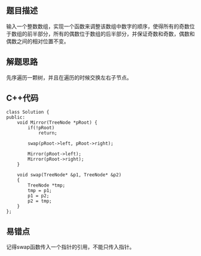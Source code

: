 ## 题目描述

输入一个整数数组，实现一个函数来调整该数组中数字的顺序，使得所有的奇数位于数组的前半部分，所有的偶数位于数组的后半部分，并保证奇数和奇数，偶数和偶数之间的相对位置不变。

## 解题思路
先序遍历一颗树，并且在遍历的时候交换左右子节点。

## C++代码
```
class Solution {
public:
    void Mirror(TreeNode *pRoot) {
        if(!pRoot) 
            return;
        
        swap(pRoot->left, pRoot->right);
        
        Mirror(pRoot->left);
        Mirror(pRoot->right);
    }

    void swap(TreeNode* &p1, TreeNode* &p2)
    {
        TreeNode *tmp;
        tmp = p1;
        p1 = p2;
        p2 = tmp;
    }
};
```

## 易错点
记得swap函数传入一个指针的引用，不能只传入指针。
